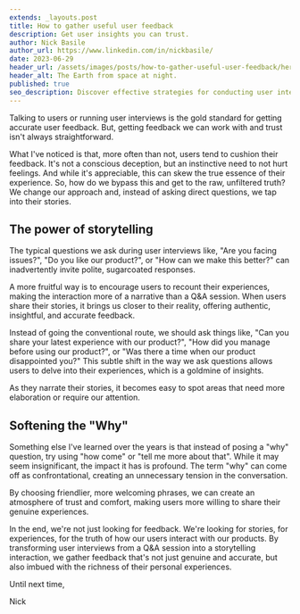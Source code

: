 ```yaml
---
extends: _layouts.post
title: How to gather useful user feedback
description: Get user insights you can trust.
author: Nick Basile
author_url: https://www.linkedin.com/in/nickbasile/
date: 2023-06-29
header_url: /assets/images/posts/how-to-gather-useful-user-feedback/hero.webp
header_alt: The Earth from space at night.
published: true
seo_description: Discover effective strategies for conducting user interviews, gain insights from storytelling, and learn the art of asking questions to get genuine feedback.
---
```


Talking to users or running user interviews is the gold standard for getting accurate user feedback. But, getting feedback we can work with and trust isn't always straightforward.

What I've noticed is that, more often than not, users tend to cushion their feedback. It's not a conscious deception, but an instinctive need to not hurt feelings. And while it's appreciable, this can skew the true essence of their experience. So, how do we bypass this and get to the raw, unfiltered truth? We change our approach and, instead of asking direct questions, we tap into their stories.

## The power of storytelling

The typical questions we ask during user interviews like, "Are you facing issues?", "Do you like our product?", or "How can we make this better?" can inadvertently invite polite, sugarcoated responses.

A more fruitful way is to encourage users to recount their experiences, making the interaction more of a narrative than a Q&A session. When users share their stories, it brings us closer to their reality, offering authentic, insightful, and accurate feedback.

Instead of going the conventional route, we should ask things like, "Can you share your latest experience with our product?", "How did you manage before using our product?", or "Was there a time when our product disappointed you?" This subtle shift in the way we ask questions allows users to delve into their experiences, which is a goldmine of insights.

As they narrate their stories, it becomes easy to spot areas that need more elaboration or require our attention.

## Softening the "Why"

Something else I've learned over the years is that instead of posing a "why" question, try using "how come" or "tell me more about that". While it may seem insignificant, the impact it has is profound. The term "why" can come off as confrontational, creating an unnecessary tension in the conversation.

By choosing friendlier, more welcoming phrases, we can create an atmosphere of trust and comfort, making users more willing to share their genuine experiences.

In the end, we're not just looking for feedback. We're looking for stories, for experiences, for the truth of how our users interact with our products. By transforming user interviews from a Q&A session into a storytelling interaction, we gather feedback that's not just genuine and accurate, but also imbued with the richness of their personal experiences.

Until next time,

Nick
